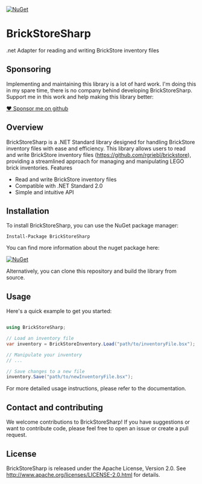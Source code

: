 [![NuGet](https://img.shields.io/nuget/v/BrickStoreSharp?color=blue)](https://www.nuget.org/packages/BrickStoreSharp/)

# BrickStoreSharp
.net Adapter for reading and writing BrickStore inventory files

## Sponsoring
Implementing and maintaining this library is a lot of hard work. I'm doing this in my spare time, there is no company behind developing BrickStoreSharp. Support me in this work and help making this library better:

[:heart: Sponsor me on github](https://github.com/sponsors/stephanstapel)

## Overview
BrickStoreSharp is a .NET Standard library designed for handling BrickStore inventory files with ease and efficiency. This library allows users to read and write BrickStore inventory files (https://github.com/rgriebl/brickstore), providing a streamlined approach for managing and manipulating LEGO brick inventories.
Features

* Read and write BrickStore inventory files
* Compatible with .NET Standard 2.0
* Simple and intuitive API

## Installation

To install BrickStoreSharp, you can use the NuGet package manager:

```
Install-Package BrickStoreSharp
```
You can find more information about the nuget package here:

[![NuGet](https://img.shields.io/nuget/v/BrickStoreSharp?color=blue)](https://www.nuget.org/packages/BrickStoreSharp/)

Alternatively, you can clone this repository and build the library from source.

## Usage

Here's a quick example to get you started:

```csharp

using BrickStoreSharp;

// Load an inventory file
var inventory = BrickStoreInventory.Load("path/to/inventoryFile.bsx");

// Manipulate your inventory
// ...

// Save changes to a new file
inventory.Save("path/to/newInventoryFile.bsx");
```

For more detailed usage instructions, please refer to the documentation.

## Contact and contributing
We welcome contributions to BrickStoreSharp! If you have suggestions or want to contribute code, please feel free to open an issue or create a pull request.

## License
BrickStoreSharp is released under the Apache License, Version 2.0. See http://www.apache.org/licenses/LICENSE-2.0.html for details.
